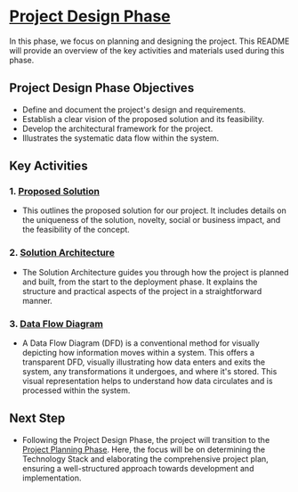 # [Project Design Phase](https://github.com/smartinternz02/SI-GuidedProject-600240-1697595942/tree/main/2.%20Project%20Design%20Phase)

In this phase, we focus on planning and designing the project. This README will provide an overview of the key activities and materials used during this phase.

## Project Design Phase Objectives
- Define and document the project's design and requirements.
- Establish a clear vision of the proposed solution and its feasibility.
- Develop the architectural framework for the project.
- Illustrates the systematic data flow within the system.

## Key Activities

### 1. [Proposed Solution](https://github.com/smartinternz02/SI-GuidedProject-600240-1697595942/blob/main/2.%20Project%20Design%20Phase/Proposed%20Solution.pdf)
- This  outlines the proposed solution for our project. It includes details on the uniqueness of the solution, novelty, social or business impact, and the feasibility of the concept.

### 2. [Solution Architecture](https://github.com/smartinternz02/SI-GuidedProject-600240-1697595942/blob/main/2.%20Project%20Design%20Phase/Solution%20Architecture.pdf)
- The Solution Architecture  guides you through how the project is planned and built, from the start to the deployment phase. It explains the structure and practical aspects of the project in a straightforward manner.

### 3. [Data Flow Diagram](https://github.com/smartinternz02/SI-GuidedProject-600240-1697595942/blob/main/2.%20Project%20Design%20Phase/Data%20Flow%20Diagram.pdf)
- A Data Flow Diagram (DFD) is a conventional method for visually depicting how information moves within a system. This offers a transparent DFD, visually illustrating how data enters and exits the system, any transformations it undergoes, and where it's stored. This visual representation helps to understand how data circulates and is processed within the system.

## Next Step
- Following the Project Design Phase, the project will transition to the [Project Planning Phase](https://github.com/smartinternz02/SI-GuidedProject-600240-1697595942/tree/main/3.%20Project%20Planning%20Phase). Here, the focus will be on determining the Technology Stack and elaborating the comprehensive project plan, ensuring a well-structured approach towards development and implementation.



